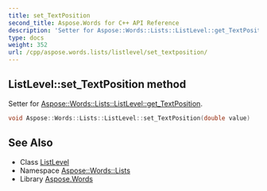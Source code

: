 ```yaml
---
title: set_TextPosition
second_title: Aspose.Words for C++ API Reference
description: 'Setter for Aspose::Words::Lists::ListLevel::get_TextPosition.'
type: docs
weight: 352
url: /cpp/aspose.words.lists/listlevel/set_textposition/
---
```

## ListLevel::set_TextPosition method


Setter for [Aspose::Words::Lists::ListLevel::get_TextPosition](../get_textposition/).

```cpp
void Aspose::Words::Lists::ListLevel::set_TextPosition(double value)
```

## See Also

* Class [ListLevel](../)
* Namespace [Aspose::Words::Lists](../../)
* Library [Aspose.Words](../../../)
